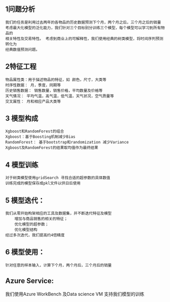 
## 1问题分析
    我们的任务是利用过去两年的各物品的历史数据预测下个月，两个月之后，三个月之后的销量
    考虑最大化模型的泛化能力，我们针对三个目标别分训练三个模型，每个模型可以学习到所有物品的
    相关特性及交易特性。 考虑到商业上的可解释性，我们使用经典的树类模型，将时间序列预测转化为
    经典数值预测问题。

## 2特征工程
    物品属性类：用于描述物品的特征，如 颜色，尺寸，大类等
    时序性数据： 月，季度，同期等
    历史销售数据： 销售数量，销售价格，平均数量及价格等
    天气情况： 平均气温，高气温，低气温，天气状况，空气质量等
    交叉属性： 月和相应产品大类等


## 3 模型构成
    Xgboost和RandomForest的组合
    Xgboost：基于Boosting机制减少Bias
    RandomForest： 基于bootstrap和randomization 减少Variance
    Xgboost及RandomForest的结果取均值作为最终结果

## 4 模型训练
    对于树类模型使用gridSearch 寻找合适的超参数的具体数值
    训练完成的模型保存成pkl文件以供日后使用

## 5 模型迭代：
    我们从零开始构架相应的工具及数据集，并不断迭代特征及模型
        增加与商品销售的相关的特征；
        优化模型的超参数；
        优化模型结构
    经过多次迭代，我们提高约4倍精度


## 6 模型使用：
    针对任意的样本输入，计算下个月，两个月后，三个月后的销量


## Azure Service:
 我们使用Azure WorkBench 及Data science VM 支持我们模型的训练


